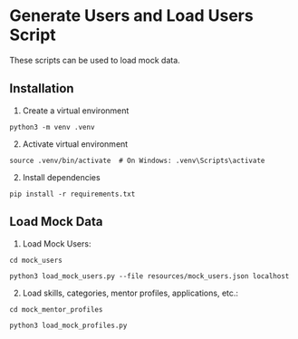# Generate Users and Load Users Script

These scripts can be used to load mock data.

## Installation

1. Create a virtual environment

```
python3 -m venv .venv
```

2. Activate virtual environment

```
source .venv/bin/activate  # On Windows: .venv\Scripts\activate
```

2. Install dependencies

```
pip install -r requirements.txt
```

## Load Mock Data

1. Load Mock Users:

```
cd mock_users
```

```
python3 load_mock_users.py --file resources/mock_users.json localhost
```

2. Load skills, categories, mentor profiles, applications, etc.:

```
cd mock_mentor_profiles
```

```
python3 load_mock_profiles.py
```
